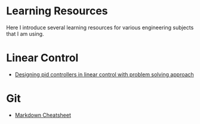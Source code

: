 # Learning Resources

Here I introduce several learning resources for various engineering subjects that I am using.

# Linear Control
* [Designing pid controllers in linear control with problem solving approach](https://faradars.org/courses/fvee96073r-designing-pid-controllers-in-linear-control-with-problem-solving-approach)

# Git
* [Markdown Cheatsheet](https://github.com/adam-p/markdown-here/wiki/Markdown-Cheatsheet)